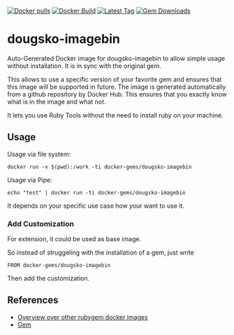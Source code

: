 [![Docker pulls](https://img.shields.io/docker/pulls/rubygem/dougsko-imagebin.svg)](https://hub.docker.com/r/rubygem/dougsko-imagebin/)
[![Docker Build](https://img.shields.io/docker/automated/rubygem/dougsko-imagebin.svg)](https://hub.docker.com/r/rubygem/dougsko-imagebin/)
[![Latest Tag](https://img.shields.io/github/tag/docker-rubygem/dougsko-imagebin.svg)](https://hub.docker.com/r/rubygem/dougsko-imagebin/)
[![Gem Downloads](https://img.shields.io/gem/dt/dougsko-imagebin.svg)](https://rubygems.org/gems/dougsko-imagebin/)
# dougsko-imagebin

Auto-Generated Docker image for dougsko-imagebin to allow simple usage without installation.
It is in sync with the original gem.

This allows to use a specific version of your favorite gem and ensures that this image will be supported in future.
The image is generated automatically from a github repository by Docker Hub.
This ensures that you exactly know what is in the image and what not.

It lets you use Ruby Tools without the need to install ruby on your machine.

## Usage

Usage via file system:

`docker run -v $(pwd):/work -ti docker-gems/dougsko-imagebin`

Usage via Pipe:

`echo "test" | docker run -ti docker-gems/dougsko-imagebin`

It depends on your specific use case how your want to use it.

### Add Customization

For extension, it could be used as base image.

So instead of struggeling with the installation of a gem, just write

`FROM docker-gems/dougsko-imagebin`

Then add the customization.

## References

 - [Overview over other rubygem docker images](https://github.com/thinkbot/docker-rubygem)
 - [Gem](https://rubygems.org/gems/dougsko-imagebin/)
